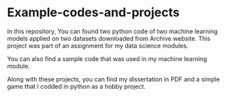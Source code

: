 # Example-codes-and-projects
In this repository, You can found two python code of two machine learning models applied on two datasets downloaded from Archive website. This project was part of an assignment for my data science modules.

You can also find a sample code that was used in my machine learning module.

Along with these projects, you can find my dissertation in PDF and a simple game that I codded in python as a hobby project.
